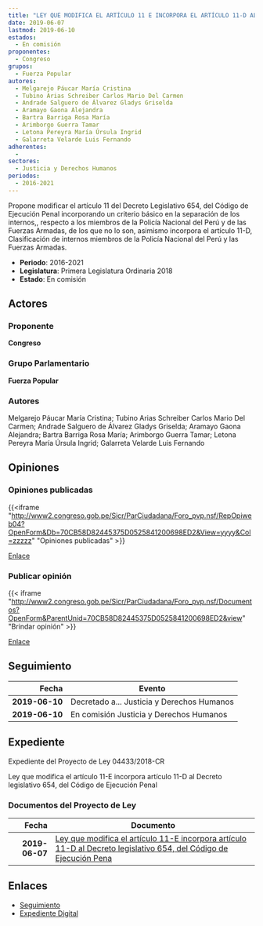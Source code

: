 ```yaml
---
title: "LEY QUE MODIFICA EL ARTÍCULO 11 E INCORPORA EL ARTÍCULO 11-D AL DECRETO LEGISLATIVO 654, DEL CÓDIGO DE EJECUCIÓN PENAL"
date: 2019-06-07
lastmod: 2019-06-10
estados: 
  - En comisión
proponentes: 
  - Congreso
grupos: 
  - Fuerza Popular
autores: 
  - Melgarejo Páucar María Cristina
  - Tubino Arias Schreiber Carlos Mario Del Carmen
  - Andrade Salguero de Álvarez Gladys Griselda
  - Aramayo Gaona Alejandra
  - Bartra Barriga Rosa María
  - Arimborgo Guerra Tamar
  - Letona Pereyra María Úrsula Ingrid
  - Galarreta Velarde Luis Fernando
adherentes: 
  - 
sectores: 
  - Justicia y Derechos Humanos
periodos: 
  - 2016-2021
---
```


Propone modificar el artículo 11 del Decreto Legislativo 654, del Código de Ejecución Penal incorporando un criterio básico en la separación de los internos,, respecto a los miembros de la Policía Nacional del Perú y de las Fuerzas Armadas, de los que no lo son, asimismo incorpora el artículo 11-D, Clasificación de internos miembros de la Policía Nacional del Perú y las Fuerzas Armadas.

- **Periodo**: 2016-2021
- **Legislatura**: Primera Legislatura Ordinaria 2018
- **Estado**: En comisión

## Actores

### Proponente

**Congreso**

### Grupo Parlamentario

**Fuerza Popular**

### Autores

Melgarejo Páucar María Cristina; Tubino Arias Schreiber Carlos Mario Del Carmen; Andrade Salguero de Álvarez Gladys Griselda; Aramayo Gaona Alejandra; Bartra Barriga Rosa María; Arimborgo Guerra Tamar; Letona Pereyra María Úrsula Ingrid; Galarreta Velarde Luis Fernando


## Opiniones

### Opiniones publicadas

{{<iframe "http://www2.congreso.gob.pe/Sicr/ParCiudadana/Foro_pvp.nsf/RepOpiweb04?OpenForm&Db=70CB58D82445375D0525841200698ED2&View=yyyy&Col=zzzzz" "Opiniones publicadas" >}}

[Enlace](http://www2.congreso.gob.pe/Sicr/ParCiudadana/Foro_pvp.nsf/RepOpiweb04?OpenForm&Db=70CB58D82445375D0525841200698ED2&View=yyyy&Col=zzzzz)
### Publicar opinión

{{< iframe "http://www2.congreso.gob.pe/Sicr/ParCiudadana/Foro_pvp.nsf/Documentos?OpenForm&ParentUnid=70CB58D82445375D0525841200698ED2&view" "Brindar opinión" >}}

[Enlace](http://www2.congreso.gob.pe/Sicr/ParCiudadana/Foro_pvp.nsf/Documentos?OpenForm&ParentUnid=70CB58D82445375D0525841200698ED2&view)

## Seguimiento

| Fecha | Evento |
|------:|--------|
| **2019-06-10** | Decretado a... Justicia y Derechos Humanos|
| **2019-06-10** | En comisión Justicia y Derechos Humanos|


## Expediente

Expediente del Proyecto de Ley 04433/2018-CR

Ley que modifica el artículo 11-E incorpora artículo 11-D al Decreto legislativo 654, del Código de Ejecución Penal


### Documentos del Proyecto de Ley

| Fecha | Documento |
|------:|--------|
| **2019-06-07** | [Ley que modifica el artículo 11-E incorpora artículo 11-D al Decreto legislativo 654, del Código de Ejecución Pena](http://www.leyes.congreso.gob.pe/Documentos/2016_2021/Proyectos_de_Ley_y_de_Resoluciones_Legislativas/PL0443320190607.pdf) |

## Enlaces 

- [Seguimiento](http://www2.congreso.gob.pehttp://www2.congreso.gob.pe/Sicr/TraDocEstProc/CLProLey2016.nsf/f7fff46988ca05b1052578e100829cc7/982bbd5651ff9c1c05258412007cd027?OpenDocument)
- [Expediente Digital](http://www2.congreso.gob.pehttp://www2.congreso.gob.pe/Sicr/TraDocEstProc/CLProLey2016.nsf/f7fff46988ca05b1052578e100829cc7/982bbd5651ff9c1c05258412007cd027?OpenDocument&Click=05257FB7005EB655.eb71d0cf91d8294e05256cdf006b5706/$Body/0.1C6C)
